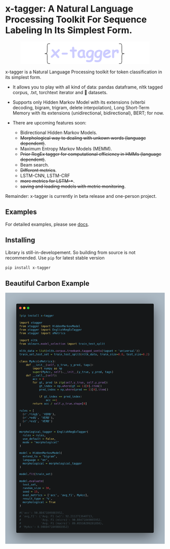 # x-tagger: A Natural Language Processing Toolkit For Sequence Labeling In Its Simplest Form.

<p align="center">
  <img src="assets/logo.png"/>
</p>

x-tagger is a Natural Language Processing toolkit for token classification in its simplest form.

* It allows you to play with all kind of data: pandas dataframe, nltk tagged corpus, .txt, torchtext iterator and 🤗 datasets.

* Supports only Hidden Markov Model with its extensions (viterbi decoding, bigram, trigram, delete interpolation), Long Short-Term Memory with its extensions (unidirectional, bidirectional), BERT; for now.

* There are upcoming features soon:
  * Bidirectional Hidden Markov Models.
  * <s>Morphological way to dealing with unkown words (language dependent)</s>.
  * Maximum Entropy Markov Models (MEMM).
  * <s>Prior RegEx tagger for computational efficiency in HMMs (language dependent)</s>.
  * Beam search.
  * <s>Different metrics</s>.
  * LSTM-CNN, LSTM-CRF
  * <s>more metrics for LSTM\-\*</s>.
  * <s>saving and loading models with metric monitoring</s>.

Remainder: x-tagger is currently in beta release and one-person project.

## Examples

For detailed examples, please see [docs](https://github.com/safakkbilici/x-tagger/blob/main/docs/README.md).

## Installing

Library is still-in-developement. So building from source is not recommended. Use ```pip``` for latest stable version

```bash
pip install x-tagger
```

## Beautiful Carbon Example

<p align="center">
  <img src="assets/carbon.png"/>
</p>
